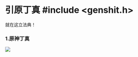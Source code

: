 # 引原丁真   #include <genshit.h>

就在这立法典！

### 1.原神丁真

![](https://github.com/DreamingCats/GenshitJokes/raw/main/genshitjokes/引原丁真/原神丁真.jpg)